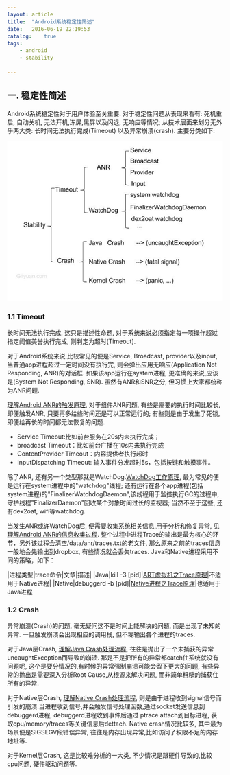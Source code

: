 ```yaml
---
layout: article
title:  "Android系统稳定性简述"
date:   2016-06-19 22:19:53
catalog:    true
tags:
    - android
    - stability

---
```


## 一. 稳定性简述

Android系统稳定性对于用户体验至关重要. 对于稳定性问题从表现来看有: 死机重启, 自动关机, 无法开机,冻屏,黑屏以及闪退, 无响应等情况;
从技术层面来划分无外乎两大类: 长时间无法执行完成(Timeout) 以及异常崩溃(crash). 主要分类如下:

![stability_summary.jpg](../images/stability/stability_summary.jpg)


### 1.1 Timeout

长时间无法执行完成, 这只是描述性命题, 对于系统来说必须指定每一项操作超过指定阈值美誉执行完成, 则判定为超时(Timeout).

对于Android系统来说,比较常见的便是Service, Broadcast, provider以及input, 当普通app进程超过一定时间没有执行完, 则会弹出应用无响应(Application Not Responding, ANR)的对话框.
如果该app运行在system进程, 更准确的来说,应该是(System Not Responding, SNR). 虽然有ANR和SNR之分, 但习惯上大家都统称为ANR问题.

[理解Android ANR的触发原理](https://panard313.github.io/2016/07/02/android-anr/), 对于组件ANR问题, 有些是需要的执行时间比较长, 即便触发ANR, 只要再多给些时间还是可以正常运行的; 有些则是由于发生了死锁,即便给再长的时间都无法恢复的问题.

- Service Timeout:比如前台服务在20s内未执行完成；
- broadcast Timeout：比如前台广播在10s内未执行完成
- ContentProvider Timeout：内容提供者执行超时
- InputDispatching Timeout: 输入事件分发超时5s，包括按键和触摸事件。


除了ANR, 还有另一个类型那就是WatchDog.[WatchDog工作原理](https://panard313.github.io/2016/06/21/watchdog/), 最为常见的便是运行在system进程中的"watchdog"线程; 还有运行在各个app进程(包括system进程)的"FinalizerWatchdogDaemon",该线程用于监控执行GC的过程中,
守护线程"FinalizerDaemon"回收某个对象时间过长的监视器; 当然不至于这些, 还有dex2oat, wifi等watchdog.

当发生ANR或许WatchDog后, 便需要收集系统相关信息,用于分析和修复异常, 见[理解Android ANR的信息收集过程](https://panard313.github.io/2016/12/02/app-not-response/).
整个过程中进程Trace的输出是最为核心的环节，另外该过程会清空/data/anr/traces.txt的老文件, 那么原来之前的traces信息一般地会先输出到dropbox, 有些情况就会丢失traces.
Java和Native进程采用不同的策略，如下：

|进程类型|trace命令|文章|描述|
|Java|kill -3 [pid]|[ART虚拟机之Trace原理](https://panard313.github.io/2016/11/26/art-trace/)|不适用于Native进程|
|Native|debuggerd -b [pid]|[Native进程之Trace原理](https://panard313.github.io/2016/11/27/native-traces/)|也适用于Java进程

### 1.2 Crash

异常崩溃(Crash)的问题, 毫无疑问这不是时间上能解决的问题, 而是出现了未知的异常. 一旦触发崩溃会出现相应的调用栈, 但不糊输出各个进程的traces.

对于Java层Crash, [理解Java Crash处理流程](https://panard313.github.io/2016/06/24/app-crash/), 往往是抛出了一个未捕获的异常uncaughtException而导致的崩溃. 那是不是把所有的异常都catch住系统就没有问题呢,
这个是要分情况的,有时候的异常强制崩溃可能会留下更大的问题, 有些异常的抛出是需要深入分析Root Cause,从根源来解决问题, 而非简单粗糙的捕获住所有的异常.

对于Native层Crash, [理解Native Crash处理流程](https://panard313.github.io/2016/06/25/android-native-crash/), 则是由于进程收到signal信号而引发的崩溃.当进程收到信号,并会触发信号处理函数,通过socket发送信息到debuggerd进程, debuggerd进程收到事件后通过
ptrace attach到目标进程, 获取cpu/memory/traces等关键信息后dettach. Native crash情况比较多, 其中最为场景便是SIGSEGV段错误异常, 往往是内存出现异常,比如访问了权限不足的内存地址等.

对于Kernel层Crash, 这是比较难分析的一大类, 不少情况是跟硬件导致的,比较cpu问题, 硬件驱动问题等.

